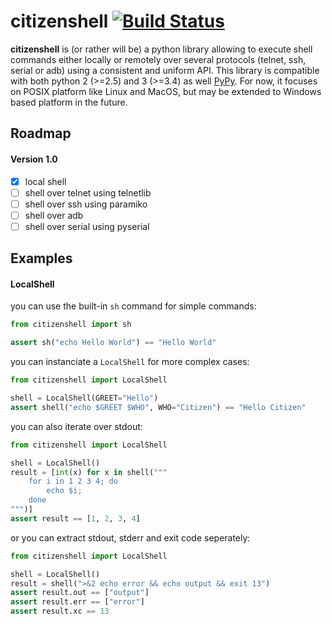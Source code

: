 # citizenshell [![Build Status](https://travis-ci.org/meuter/citizenshell.svg?branch=master)](https://travis-ci.org/meuter/citizenshell)

__citizenshell__ is (or rather will be) a python library allowing to execute shell commands either locally or remotely 
over several protocols (telnet, ssh, serial or adb) using a consistent and uniform API. This library is compatible with
both python 2 (>=2.5) and 3 (>=3.4) as well  [PyPy](https://pypy.org/). For now, it focuses on POSIX platform like
Linux and MacOS, but may be extended to Windows based platform in the future.

## Roadmap

#### Version 1.0
- [x] local shell
- [ ] shell over telnet using telnetlib
- [ ] shell over ssh using paramiko
- [ ] shell over adb
- [ ] shell over serial using pyserial

## Examples

#### LocalShell

you can use the built-in `sh` command for simple commands:

```python
from citizenshell import sh

assert sh("echo Hello World") == "Hello World"
```

you can instanciate a `LocalShell` for more complex cases:

```python
from citizenshell import LocalShell

shell = LocalShell(GREET="Hello")
assert shell("echo $GREET $WHO", WHO="Citizen") == "Hello Citizen"
```

you can also iterate over stdout:

```python
from citizenshell import LocalShell

shell = LocalShell()
result = [int(x) for x in shell("""
    for i in 1 2 3 4; do
        echo $i;
    done
""")]
assert result == [1, 2, 3, 4]
```

or you can extract stdout, stderr and exit code seperately:

```python
from citizenshell import LocalShell

shell = LocalShell()
result = shell(">&2 echo error && echo output && exit 13")
assert result.out == ["output"]
assert result.err == ["error"]
assert result.xc == 13
```

